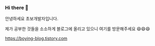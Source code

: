 ### Hi there 👋




안녕하세요 초보개발자입니다.

제가 공부한 것들을 소소하게 블로그에 올리고 있으니 여기를 방문해주세요 😄😄😄

https://boying-blog.tistory.com



<!--
**YunTaeIl/YunTaeil** is a ✨ _special_ ✨ repository because its `README.md` (this file) appears on your GitHub profile.

Here are some ideas to get you started:

- 🔭 I’m currently working on ...
- 🌱 I’m currently learning ...
- 👯 I’m looking to collaborate on ...
- 🤔 I’m looking for help with ...
- 💬 Ask me about ...
- 📫 How to reach me: ...
- 😄 Pronouns: ...
- ⚡ Fun fact: ...
-->
